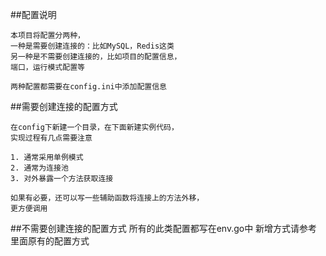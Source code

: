 ##配置说明

    本项目将配置分两种，
    一种是需要创建连接的：比如MySQL，Redis这类
    另一种是不需要创建连接的，比如项目的配置信息，
    端口，运行模式配置等
    
    两种配置都需要在config.ini中添加配置信息
    
##需要创建连接的配置方式
    
    在config下新建一个目录，在下面新建实例代码，
    实现过程有几点需要注意
    
    1. 通常采用单例模式
    2. 通常为连接池
    3. 对外暴露一个方法获取连接
    
    如果有必要，还可以写一些辅助函数将连接上的方法外移，
    更方便调用
    
    
    
##不需要创建连接的配置方式
    所有的此类配置都写在env.go中
    新增方式请参考里面原有的配置方式